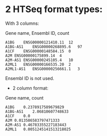 # 2 HTSeq format types:

With 3 columns:

Gene name, Ensembl ID, count

```tsv
A1BG	ENSG00000121410.11	12
A1BG-AS1	ENSG00000268895.6	97
A1CF	ENSG00000148584.15	0
A2M	ENSG00000175899.14	4
A2M-AS1	ENSG00000245105.4	10
A2ML1	ENSG00000166535.20	2
A2ML1-AS1	ENSG00000256661.1	3
```

Ensembl ID is not used.

- 2 column format:

Gene name, count

```tsv
A1BG	0.2378917589679829
A1BG-AS1	2.06810607748633
A1CF	0.0
A2M	0.013586583797471333
A2M-AS1	0.46783355227183443
A2ML1	0.0051245141513218025
```
